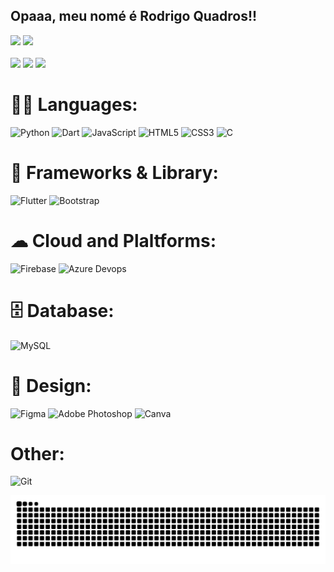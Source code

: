 ## Opaaa, meu nomé é Rodrigo Quadros!!

<div>
  <img height="220em" src="https://github-readme-stats.vercel.app/api?username=Roderigoshq&show_icons=true&theme=dracula">
  <img height="220em" src="https://github-readme-stats.vercel.app/api/top-langs/?username=Roderigoshq&layout=compact&langs_count=32&theme=dracula">
</div>

<div> 
  <br>
  <a href="https://www.instagram.com/rodrigoshq/" target="_blank"><img src="https://img.shields.io/badge/Instagram-%23E4405F.svg?style=for-the-badge&logo=Instagram&logoColor=white" target="_blank"></a>
  <a href="https://www.linkedin.com/in/rodrigo-shiraishi-quadros-a35a6424b/" target="_blank"><img src="https://img.shields.io/badge/linkedin-%230077B5.svg?style=for-the-badge&logo=linkedin&logoColor=white" target="_blank"></a>
  <a href = "mailto:rodrigoshiraquadros@gmail.com"><img src="https://img.shields.io/badge/-Gmail-%23333?style=for-the-badge&logo=gmail&logoColor=white" target="_blank"></a>
  
</div>

##

# 👩‍💻 Languages:

![Python](https://img.shields.io/badge/python-3670A0?style=for-the-badge&logo=python&logoColor=ffdd54)
![Dart](https://img.shields.io/badge/dart-%230175C2.svg?style=for-the-badge&logo=dart&logoColor=white)
![JavaScript](https://img.shields.io/badge/javascript-%23323330.svg?style=for-the-badge&logo=javascript&logoColor=%23F7DF1E)
![HTML5](https://img.shields.io/badge/html5-%23E34F26.svg?style=for-the-badge&logo=html5&logoColor=white)
![CSS3](https://img.shields.io/badge/css3-%231572B6.svg?style=for-the-badge&logo=css3&logoColor=white)
![C](https://img.shields.io/badge/c-%2300599C.svg?style=for-the-badge&logo=c&logoColor=white)

# 🚀 Frameworks & Library:

![Flutter](https://img.shields.io/badge/Flutter-%2302569B.svg?style=for-the-badge&logo=Flutter&logoColor=white)
![Bootstrap](https://img.shields.io/badge/Bootstrap-563D7C?style=for-the-badge&logo=bootstrap&logoColor=white)

# ☁ Cloud and Plaltforms:

![Firebase](https://img.shields.io/badge/firebase-%23039BE5.svg?style=for-the-badge&logo=firebase)
![Azure Devops](https://img.shields.io/badge/Azure_DevOps-0078D7?style=for-the-badge&logo=azure-devops&logoColor=white)

# 🗄 Database:

![MySQL](https://img.shields.io/badge/mysql-4479A1.svg?style=for-the-badge&logo=mysql&logoColor=white)

# 🎨 Design:

![Figma](https://img.shields.io/badge/Figma-F24E1E?style=for-the-badge&logo=figma&logoColor=white)
![Adobe Photoshop](https://img.shields.io/badge/adobe%20photoshop-%2331A8FF.svg?style=for-the-badge&logo=adobe%20photoshop&logoColor=white)
![Canva](https://img.shields.io/badge/Canva-%2300C4CC.svg?style=for-the-badge&logo=Canva&logoColor=white)

# Other:

![Git](https://img.shields.io/badge/git-%23F05033.svg?style=for-the-badge&logo=git&logoColor=white)

<picture>
    <source media="(prefers-color-scheme: dark)" srcset="https://github.com/Roderigoshq/Roderigoshq/blob/output/github-contribution-grid-snake-dark.svg" />
    <source media="(prefers-color-scheme: light)" srcset="https://github.com/Roderigoshq/Roderigoshq/blob/output/github-contribution-grid-snake.svg" />
    <img alt="github-snake" src="https://github.com/Roderigoshq/Roderigoshq/blob/output/github-contribution-grid-snake.svg" />
  </picture>
